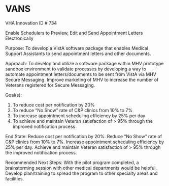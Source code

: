 VANS
====
VHA Innovation ID # 734

Enable Schedulers to Preview, Edit and Send Appointment Letters Electronically

Purpose:
To develop a VistA software package that enables Medical Support Assistants to send appointment letters and other documents.

Approach:
To develop and utilize a software package within MHV prototype sandbox environment to validate processes by developing a way to automate appointment letters/documents to be sent from VistA via MHV Secure Messaging. Improve marketing of MHV to increase the number of Veterans registered for Secure Messaging.

Goal(s):
1. To reduce cost per notification by 20%
2. To reduce “No Show” rate of C&P clinics from 10% to 7%
3. To increase appointment scheduling efficiency by 25% per day
4. To achieve and maintain Veteran satisfaction of > 95% through the improved notification process

End State: Reduce cost per notification by 20%. Reduce “No Show” rate of C&P clinics from 10% to 7%. Increase appointment scheduling efficiency by 25% per day. Achieve and maintain Veteran satisfaction of > 95% through the improved notification process.

Recommended Next Steps: With the pilot program completed, a brainstorming session with other medical departments would be helpful. Develop plan/training to spread the program to other specialty areas and facilities.
